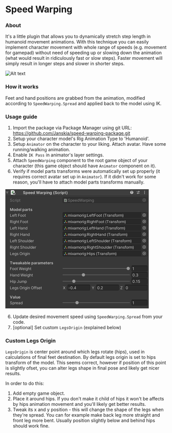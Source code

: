 # Speed Warping #

### About ###

It's a little plugin that allows you to dynamically stretch step length in humanoid movement animations. With this technique you can easily implement character movement with whole range of speeds (e.g. movement for gamepad) without need of speeding up or slowing down the animation (what would result in ridiculously fast or slow steps). Faster movement will simply result in longer steps and slower in shorter steps.

![Alt text](/Documentation~/Preview3.gif?raw=true)

### How it works ###

Feet and hand positions are grabbed from the animation, modified according to `SpeedWarping.Spread` and applied back to the model using IK.

### Usage guide ###

1. Import the package via Package Manager using git URL: https://github.com/Janskia/speed-warping-package.git
2. Setup your character model's Rig Animation Type to 'Humanoid'.
3. Setup `Animator` on the character to your liking. Attach avatar. Have some running/walking animation.
4. Enable `IK Pass` in animator's layer settings.
5. Attach `SpeedWarping` component to the root game object of your character (this game object should have `Animator` component on it).
6. Verify if model parts transforms were automatically set up properly (it requires correct avatar set up in `Animator`). If it didn't work for some reason, you'll have to attach model parts transforms manually.

![Alt text](/Documentation~/SpeedWarpingComponent.png?raw=true)

6. Update desired movement speed using `SpeedWarping.Spread` from your code.
7. [optional] Set custom `LegsOrigin` (explained below)

### Custom Legs Origin ###

`LegsOrigin` is center point around which legs rotate (hips), used in calculations of final feet destination. By default legs origin is set to hips transform of the model. This seems correct, however if position of this point is slightly ofset, you can alter legs shape in final pose and likely get nicer results.

In order to do this:
1. Add empty game object.
2. Place it around hips. If you don't make it child of hips it won't be affects by hips animation movement and you'll likely get better results.
3. Tweak its x and y position - this will change the shape of the legs when they're spread. You can for example make back leg more straight and front leg more bent. Usually position slightly below and behind hips should work fine.
